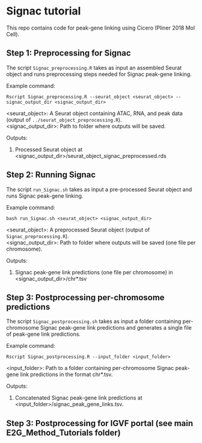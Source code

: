 # Signac tutorial

This repo contains code for peak-gene linking using Cicero (Pliner 2018 Mol Cell).

## Step 1: Preprocessing for Signac

The script `Signac_preprocessing.R` takes as input an assembled Seurat object and runs preprocessing steps needed for Signac peak-gene linking.

Example command: 

`Rscript Signac_preprocessing.R --seurat_object <seurat_object> --signac_output_dir <signac_output_dir>`

<seurat_object>: A Seurat object containing ATAC, RNA, and peak data (output of `../seurat_object_preprocessing.R`).\
<signac_output_dir>: Path to folder where outputs will be saved.
                    
Outputs: 

1) Processed Seurat object at <signac_output_dir>/seurat_object_signac_preprocessed.rds

## Step 2: Running Signac

The script `run_Signac.sh` takes as input a pre-processed Seurat object and runs Signac peak-gene linking.

Example command: 

`bash run_Signac.sh <seurat_object> <signac_output_dir>`

<seurat_object>: A preprocessed Seurat object (output of `Signac_preprocessing.R`).\
<signac_output_dir>: Path to folder where outputs will be saved (one file per chromosome).
                    
Outputs: 

1) Signac peak-gene link predictions (one file per chromosome) in <signac_output_dir>/chr*.tsv

## Step 3: Postprocessing per-chromosome predictions

The script `Signac_postprocessing.sh` takes as input a folder containing per-chromosome Signac peak-gene link predictions and generates a single file of peak-gene link predictions.

Example command: 

`Rscript Signac_postprocessing.R --input_folder <input_folder>`

<input_folder>: Path to a folder containing per-chromosome Signac peak-gene link predictions in the format chr*.tsv.
                    
Outputs: 

1) Concatenated Signac peak-gene link predictions at <input_folder>/signac_peak_gene_links.tsv.

## Step 3: Postprocessing for IGVF portal (see main E2G_Method_Tutorials folder)
